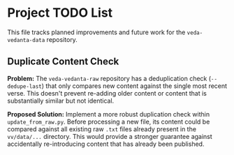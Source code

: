 # Project TODO List

This file tracks planned improvements and future work for the `veda-vedanta-data` repository.

## Duplicate Content Check

**Problem:**
The `veda-vedanta-raw` repository has a deduplication check (`--dedupe-last`) that only compares new content against the single most recent verse. This doesn't prevent re-adding older content or content that is substantially similar but not identical.

**Proposed Solution:**
Implement a more robust duplication check within `update_from_raw.py`. Before processing a new file, its content could be compared against all existing raw `.txt` files already present in the `vv/data/...` directory. This would provide a stronger guarantee against accidentally re-introducing content that has already been published.